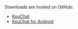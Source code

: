 Downloads are hosted on GitHub:

  * [KouChat](https://github.com/blurpy/kouchat/releases)
  * [KouChat for Android](https://github.com/blurpy/kouchat-android/releases)